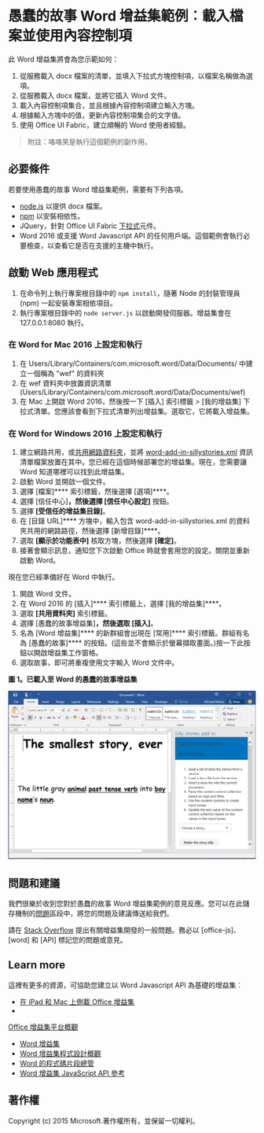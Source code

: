 # <a name="silly-stories-word-add-in-sample-load-files-and-use-content-controls"></a>愚蠢的故事 Word 增益集範例︰載入檔案並使用內容控制項

此 Word 增益集將會為您示範如何：

1. 從服務載入 docx 檔案的清單，並填入下拉式方塊控制項，以檔案名稱做為選項。
2. 從服務載入 docx 檔案，並將它插入 Word 文件。
3. 載入內容控制項集合，並且根據內容控制項建立輸入方塊。
4. 根據輸入方塊中的值，更新內容控制項集合的文字值。
5. 使用 Office UI Fabric，建立順暢的 Word 使用者經驗。

> 附註：咯咯笑是執行這個範例的副作用。

## <a name="prerequisites"></a>必要條件

若要使用愚蠢的故事 Word 增益集範例，需要有下列各項。

* [node.js](https://nodejs.org) 以提供 docx 檔案。
* [npm](https://www.npmjs.com/) 以安裝相依性。
* JQuery，針對 Office UI Fabric [下拉式](dev.office.com/fabric/components/dropdown)元件。
* Word 2016 或支援 Word Javascript API 的任何用戶端。這個範例會執行必要檢查，以查看它是否在支援的主機中執行。

## <a name="start-the-web-application"></a>啟動 Web 應用程式

1. 在命令列上執行專案根目錄中的 ```npm install```，隨著 Node 的封裝管理員 (npm) 一起安裝專案相依項目。
2. 執行專案根目錄中的 ```node server.js``` 以啟動開發伺服器。增益集會在 127.0.0.1:8080 執行。

### <a name="configure-and-run-on-word-for-mac-2016"></a>在 Word for Mac 2016 上設定和執行

1. 在 Users/Library/Containers/com.microsoft.word/Data/Documents/ 中建立一個稱為 "wef" 的資料夾
2. 在 wef 資料夾中放置資訊清單 (Users/Library/Containers/com.microsoft.word/Data/Documents/wef)
3. 在 Mac 上開啟 Word 2016，然後按一下 [插入] 索引標籤 > [我的增益集] 下拉式清單。您應該會看到下拉式清單列出增益集。選取它，它將載入增益集。

### <a name="configure-and-run-on-word-for-windows-2016"></a>在 Word for Windows 2016 上設定和執行

1. 建立網路共用，或[共用網路資料夾](https://technet.microsoft.com/zh-tw/library/cc770880.aspx)，並將 [word-add-in-sillystories.xml](word-add-in-sillystories.xml) 資訊清單檔案放置在其中。您已經在這個時候部署您的增益集。現在，您需要讓 Word 知道哪裡可以找到此增益集。
2. 啟動 Word 並開啟一個文件。
3. 選擇 [檔案]**** 索引標籤，然後選擇 [選項]****。
4. 選擇 [信任中心]****，然後選擇 [信任中心設定]**** 按鈕。
5. 選擇 **[受信任的增益集目錄]**。
6. 在 [目錄 URL]**** 方塊中，輸入包含 word-add-in-sillystories.xml 的資料夾共用的網路路徑，然後選擇 [新增目錄]****。
7. 選取 **[顯示於功能表中]** 核取方塊，然後選擇 **[確定]**。
8. 接著會顯示訊息，通知您下次啟動 Office 時就會套用您的設定。關閉並重新啟動 Word。 

現在您已經準備好在 Word 中執行。 

1. 開啟 Word 文件。 
2. 在 Word 2016 的 [插入]**** 索引標籤上，選擇 [我的增益集]****。 
3. 選取 **[共用資料夾]** 索引標籤。
4. 選擇 [愚蠢的故事增益集]****，然後選取 [插入]****。
5. 名為 [Word 增益集]**** 的新群組會出現在 [常用]**** 索引標籤。群組有名為 [愚蠢的故事]**** 的按鈕。(這些並不會顯示於螢幕擷取畫面。)按一下此按鈕以開啟增益集工作窗格。
6. 選取故事，即可將重複使用文字輸入 Word 文件中。

__圖 1。已載入至 Word 的愚蠢的故事增益集__

![已載入愚蠢的故事增益集的 Word 應用程式的圖片](../readme-images/sillystoriesUI.PNG)

## <a name="questions-and-comments"></a>問題和建議

我們很樂於收到您對於愚蠢的故事 Word 增益集範例的意見反應。您可以在此儲存機制的[問題](https://github.com/OfficeDev/Word-Add-in-SIllyStories/issues)區段中，將您的問題及建議傳送給我們。

請在 [Stack Overflow](http://stackoverflow.com/questions/tagged/Office365+API) 提出有關增益集開發的一般問題。務必以 [office-js]、[word] 和 [API] 標記您的問題或意見。

## <a name="learn-more"></a>Learn more

這裡有更多的資源，可協助您建立以 Word Javascript API 為基礎的增益集︰

* [在 iPad 和 Mac 上側載 Office 增益集](http://dev.office.com/docs/add-ins/testing/sideload-an-office-add-in-on-ipad-and-mac)
* 

  [Office 增益集平台概觀](https://msdn.microsoft.com/zh-tw/library/office/jj220082.aspx)
* [Word 增益集](https://github.com/OfficeDev/office-js-docs/blob/master/word/word-add-ins.md)
* [Word 增益集程式設計概觀](https://github.com/OfficeDev/office-js-docs/blob/master/word/word-add-ins-programming-guide.md)
* [Word 的程式碼片段總管](http://officesnippetexplorer.azurewebsites.net/#/snippets/word)
* [Word 增益集 JavaScript API 參考](https://github.com/OfficeDev/office-js-docs/tree/master/word/word-add-ins-javascript-reference)

## <a name="copyright"></a>著作權
Copyright (c) 2015 Microsoft.著作權所有，並保留一切權利。
